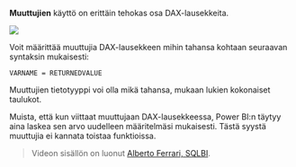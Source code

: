 **Muuttujien** käyttö on erittäin tehokas osa DAX-lausekkeita.

![](media/7-4-dax-expressions/dax-variables_1.png)

Voit määrittää muuttujia DAX-lausekkeen mihin tahansa kohtaan seuraavan syntaksin mukaisesti:

    VARNAME = RETURNEDVALUE

Muuttujien tietotyyppi voi olla mikä tahansa, mukaan lukien kokonaiset taulukot.

Muista, että kun viittaat muuttujaan DAX-lausekkeessa, Power BI:n täytyy aina laskea sen arvo uudelleen määritelmäsi mukaisesti. Tästä syystä muuttujia ei kannata toistaa funktioissa.

> Videon sisällön on luonut [Alberto Ferrari, SQLBI](http://www.sqlbi.com/learning-dax).
> 
> 


